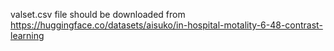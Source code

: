 valset.csv file should be downloaded from https://huggingface.co/datasets/aisuko/in-hospital-motality-6-48-contrast-learning